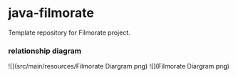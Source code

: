 # java-filmorate
Template repository for Filmorate project.


### relationship diagram
![](src/main/resources/Filmorate Diargram.png)
![](Filmorate Diargram.png)